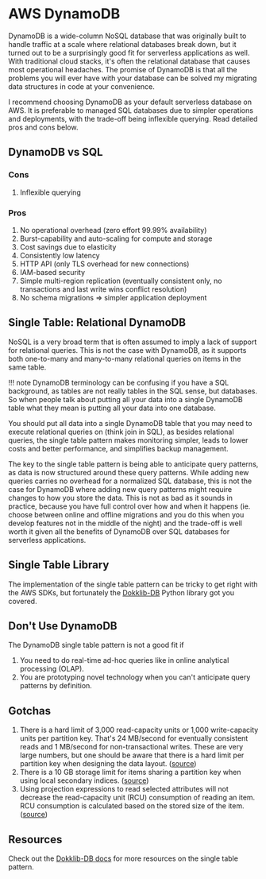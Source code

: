 # AWS DynamoDB

DynamoDB is a wide-column NoSQL database that was originally built to handle traffic at a scale where relational databases break down, but it turned out to be a surprisingly good fit for serverless applications as well. With traditional cloud stacks, it's often the relational database that causes most operational headaches.  The promise of DynamoDB is that all the problems you will ever have with your database can be solved my migrating data structures in code at your convenience.

I recommend choosing DynamoDB as your default serverless database on AWS. It is preferable to managed SQL databases due to simpler operations and deployments, with the trade-off being inflexible querying. Read detailed pros and cons below.

## DynamoDB vs SQL

### Cons

1. Inflexible querying

### Pros

1. No operational overhead (zero effort 99.99% availability)
2. Burst-capability and auto-scaling for compute and storage
3. Cost savings due to elasticity
4. Consistently low latency
5. HTTP API (only TLS overhead for new connections)
6. IAM-based security
7. Simple multi-region replication (eventually consistent only, no transactions and last write wins conflict resolution)
8. No schema migrations => simpler application deployment

## Single Table: Relational DynamoDB

NoSQL is a very broad term that is often assumed to imply a lack of support for relational queries. This is not the case with DynamoDB, as it supports both one-to-many and many-to-many relational queries on items in the same table. 

!!! note
    DynamoDB terminology can be confusing if you have a SQL background, as tables are not really tables in the SQL sense, but databases. So when people talk about putting all your data into a single DynamoDB table what they mean is putting all your data into one database.

You should put all data into a single DynamoDB table that you may need to execute relational queries on (think join in SQL), as besides relational queries, the single table pattern makes monitoring simpler, leads to lower costs and better performance, and simplifies backup management.

The key to the single table pattern is being able to anticipate query patterns, as data is now structured around these query patterns. While adding new queries carries no overhead for a normalized SQL database, this is not the case for DynamoDB where adding new query patterns might require changes to how you store the data. This is not as bad as it sounds in practice, because you have full control over how and when it happens (ie. choose between online and offline migrations and you do this when you develop features not in the middle of the night) and the trade-off is well worth it given all the benefits of DynamoDB over SQL databases for serverless applications.

## Single Table Library

The implementation of the single table pattern can be tricky to get right with the AWS SDKs, but fortunately the [Dokklib-DB](/libs/db/) Python library got you covered.

## Don't Use DynamoDB

The DynamoDB single table pattern is not a good fit if 

1. You need to do real-time ad-hoc queries like in online analytical processing (OLAP).
2. You are prototyping novel technology when you can't anticipate query patterns by definition.

## Gotchas

1. There is a hard limit of 3,000 read-capacity units or 1,000 write-capacity units per partition key. That's 24 MB/second for eventually consistent reads and 1 MB/second for non-transactional writes. These are very large numbers, but one should be aware that there is a hard limit per partition key when designing the data layout. ([source](https://docs.aws.amazon.com/amazondynamodb/latest/developerguide/HowItWorks.ReadWriteCapacityMode.html))
1. There is a 10 GB storage limit for items sharing a partition key when using local secondary indices. ([source](https://docs.amazonaws.cn/en_us/amazondynamodb/latest/developerguide/LSI.html#LSI.ItemCollections.SizeLimit))
1. Using projection expressions to read selected attributes will not decrease the read-capacity unit (RCU) consumption of reading an item. RCU consumption is calculated based on the stored size of the item. ([source](https://stackoverflow.com/q/40229501))

## Resources

Check out the [Dokklib-DB docs](/libs/db/resources/) for more resources on the single table pattern.

